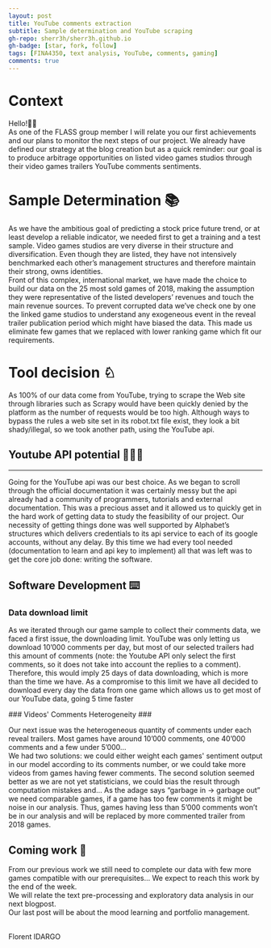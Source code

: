 ```yaml
---
layout: post
title: YouTube comments extraction
subtitle: Sample determination and YouTube scraping
gh-repo: sherr3h/sherr3h.github.io
gh-badge: [star, fork, follow]
tags: [FINA4350, text analysis, YouTube, comments, gaming]
comments: true
---
```


# Context #


<p>
Hello!👋🏽<br />
As one of the FLASS group member I will relate you our first achievements and our plans to monitor the next steps of 
our project. We already have defined our strategy at the blog creation but as a quick reminder: our goal is to produce 
arbitrage opportunities on listed video games studios through their video games trailers YouTube comments sentiments.
<p/> 


# Sample Determination 📚 # 
<p>
 As we have the ambitious goal of predicting a stock price future trend, or at least develop a reliable indicator,
we needed first to get a training and a test sample. Video games studios are very diverse in their structure and 
diversification. Even though they are listed, they have not intensively benchmarked each other’s management structures 
and therefore maintain their strong, owns identities.<br />
Front of this complex, international market, we have made the choice to build our data on the 25 most sold games of 2018,
making the assumption they were representative of the listed developers’ revenues and touch the main revenue sources.
To prevent corrupted data we’ve check one by one the linked game studios to understand any exogeneous event in the reveal 
trailer publication period which might have biased the data. This made us eliminate few games that we replaced with lower 
ranking game which fit our requirements.
<p/>

# Tool decision ♘ # 

<p>
 As 100% of our data come from YouTube, trying to scrape the Web site through libraries such as Scrapy would 
have been quickly denied by the platform as the number of requests would be too high. Although ways to bypass the 
rules a web site set in its robot.txt file exist, they look a bit shady/illegal, so we took another path, using the 
YouTube api.
<p/>


## Youtube API potential 🧙🏼‍♂️ ## 
---------------

<p>
Going for the YouTube api was our best choice. As we began to scroll through the official documentation it was 
certainly messy but the api already had a community of programmers, tutorials and external documentation. 
This was a precious asset and it allowed us to quickly get in the hard work of getting data to study the feasibility 
of our project.
Our necessity of getting things done was well supported by Alphabet’s structures which delivers credentials to 
its api service to each of its google accounts, without any delay. By this time we had every tool needed 
(documentation to learn and api key to implement) all that was left was to get the core job done: writing the software.
<p/>

## Software Development ⌨️ ##

### Data download limit ### 

<p>As we iterated through our game sample to collect their comments data, we faced a first issue, the downloading limit. 
YouTube was only letting us download 10’000 comments per day, but most of our selected trailers had this amount of comments (note: the Youtube API only select the first comments, so it does not take into account the replies to a comment). Therefore, this would imply 25 days of data downloading, which is more than the time we have. As a compromise to this limit we have all decided to download every day the data from one game which allows us to get most of our YouTube data, going 5 time faster<br/>
<p/>
### Videos' Comments Heterogeneity ###

<p>
Our next issue was the heterogeneous quantity of comments under each reveal trailers. Most games have around 10’000 comments, one 40’000
comments and a few under 5’000… <br />
We had two solutions: we could either weight each games' sentiment output in our model according to its comments 
number, or we could take more videos from games having fewer comments.
The second solution seemed better as we are not yet statisticians, we could bias the result through computation mistakes and… 
As the adage says “garbage in -> garbage out” we need comparable games, if a game has too few comments it might be noise in our analysis.
Thus, games having less than 5’000 comments won’t be in our analysis and will be replaced by more commented trailer from 2018 games.<p/>

## Coming work 📆 ##

<p>From our previous work we still need to complete our data with few more games compatible with our prerequisites... We expect
to reach this work by the end of the week. <br />
We will relate the text pre-processing and exploratory data analysis in our next blogpost. <br />
Our last post will be about the mood learning and portfolio management.
<p/>
<p><br />Florent IDARGO<p>

